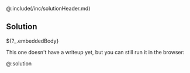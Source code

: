@:include(/inc/solutionHeader.md)

## Solution

${?_.embeddedBody}

This one doesn't have a writeup yet, but you can still run it in the browser:

@:solution